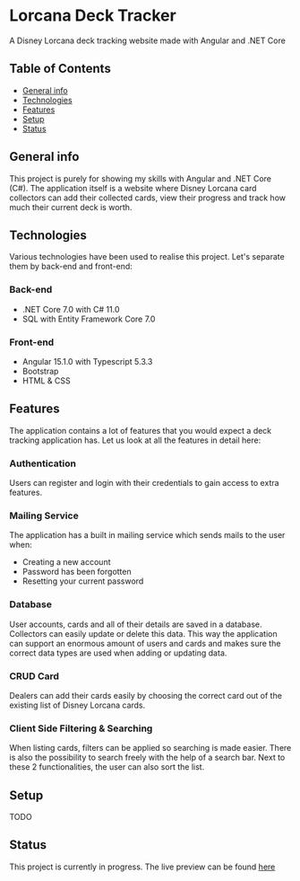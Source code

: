 # Lorcana Deck Tracker
A Disney Lorcana deck tracking website made with Angular and .NET Core

## Table of Contents
* [General info](#general-info)
* [Technologies](#technologies)
* [Features](#features)
* [Setup](#setup)
* [Status](#status)

## General info
This project is purely for showing my skills with Angular and .NET Core (C#). The application itself is a website where Disney Lorcana card collectors can add their collected cards, view their progress and track how much their current deck is worth.

## Technologies
Various technologies have been used to realise this project. Let's separate them by back-end and front-end:

### Back-end
- .NET Core 7.0 with C# 11.0
- SQL with Entity Framework Core 7.0

### Front-end
- Angular 15.1.0 with Typescript 5.3.3
- Bootstrap
- HTML & CSS

## Features
The application contains a lot of features that you would expect a deck tracking application has. Let us look at all the features in detail here:

### Authentication
Users can register and login with their credentials to gain access to extra features.

### Mailing Service
The application has a built in mailing service which sends mails to the user when:
- Creating a new account
- Password has been forgotten
- Resetting your current password

### Database
User accounts, cards and all of their details are saved in a database. Collectors can easily update or delete this data. This way the application can support an enormous amount of users and cards and makes sure the correct data types are used when adding or updating data.

### CRUD Card
Dealers can add their cards easily by choosing the correct card out of the existing list of Disney Lorcana cards.

### Client Side Filtering & Searching
When listing cards, filters can be applied so searching is made easier. There is also the possibility to search freely with the help of a search bar.
Next to these 2 functionalities, the user can also sort the list.

## Setup
TODO

## Status
This project is currently in progress. The live preview can be found [here](https://lorcanadecktracker.com/#/home)
